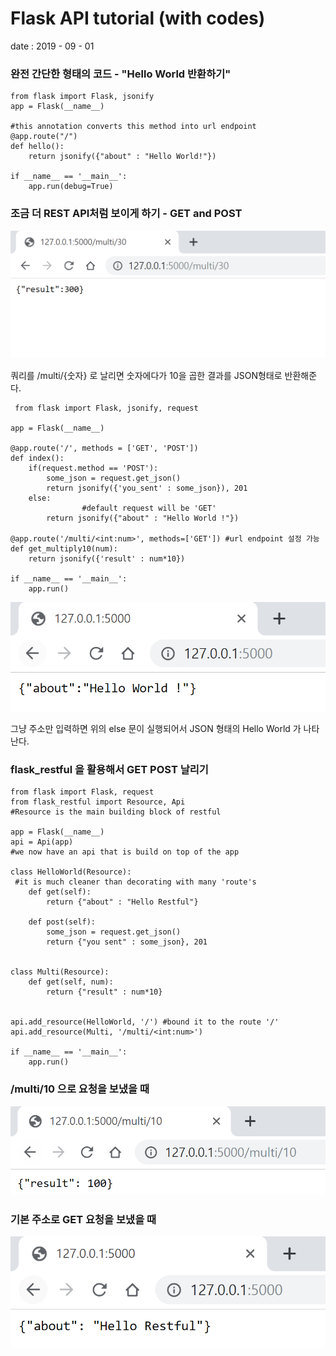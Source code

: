 # Flask API tutorial (with codes)

date : 2019 - 09 - 01 

### 완전 간단한 형태의 코드 - "Hello World 반환하기"

    from flask import Flask, jsonify
    app = Flask(__name__)
    
    #this annotation converts this method into url endpoint 
    @app.route("/")
    def hello():
        return jsonify({"about" : "Hello World!"})
    
    if __name__ == '__main__':
        app.run(debug=True)

### 조금 더 REST API처럼 보이게 하기 - GET and POST

![](Untitled-14851151-163a-4505-8bc5-33e1b805d5a8.png)

쿼리를 /multi/{숫자} 로 날리면 숫자에다가 10을 곱한 결과를 JSON형태로 반환해준다. 

     from flask import Flask, jsonify, request
    
    app = Flask(__name__)
    
    @app.route('/', methods = ['GET', 'POST'])
    def index():
        if(request.method == 'POST'):
            some_json = request.get_json()
            return jsonify({'you_sent' : some_json}), 201
        else:
    				#default request will be 'GET'
            return jsonify({"about" : "Hello World !"})
        
    @app.route('/multi/<int:num>', methods=['GET']) #url endpoint 설정 가능 
    def get_multiply10(num):
        return jsonify({'result' : num*10})
    
    if __name__ == '__main__':
        app.run()

![](Untitled-8aca65ab-0cb2-4d34-a0fd-3d5ccd81c670.png)

그냥 주소만 입력하면 위의 else 문이 실행되어서 JSON 형태의 Hello World 가 나타난다. 

### flask_restful 을 활용해서 GET POST 날리기

    from flask import Flask, request 
    from flask_restful import Resource, Api
    #Resource is the main building block of restful 
    
    app = Flask(__name__)
    api = Api(app)
    #we now have an api that is build on top of the app 
    
    class HelloWorld(Resource):
     #it is much cleaner than decorating with many 'route's
        def get(self):
            return {"about" : "Hello Restful"}
        
        def post(self):
            some_json = request.get_json()
            return {"you sent" : some_json}, 201
        
    
    class Multi(Resource):
        def get(self, num):
            return {"result" : num*10}
        
    
    api.add_resource(HelloWorld, '/') #bound it to the route '/'
    api.add_resource(Multi, '/multi/<int:num>') 
    
    if __name__ == '__main__':
        app.run()

### /multi/10 으로 요청을 보냈을 때

![](Untitled-a7ace252-0e4f-48da-8008-50de0a478672.png)

### 기본 주소로 GET 요청을 보냈을 때

![](Untitled-c350dafe-1e6c-4535-904b-4b73ae9550c9.png)